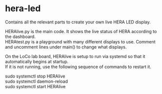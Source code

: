 # hera-led
Contains all the relevant parts to create your own live HERA LED display.  
  
HERAlive.py is the main code. It shows the live status of HERA according to the dashboard.  
HERAtest.py is a playground with many different displays to use. Comment and uncomment lines under main() to change what displays.  
  
On the LoCo lab board, HERAlive is setup to run via systemd so that it automatically begins at startup.  
If it is not running, use the following sequence of commands to restart it.
  
sudo systemctl stop HERAlive  
sudo systemctl daemon-reload  
sudo systemctl start HERAlive  

